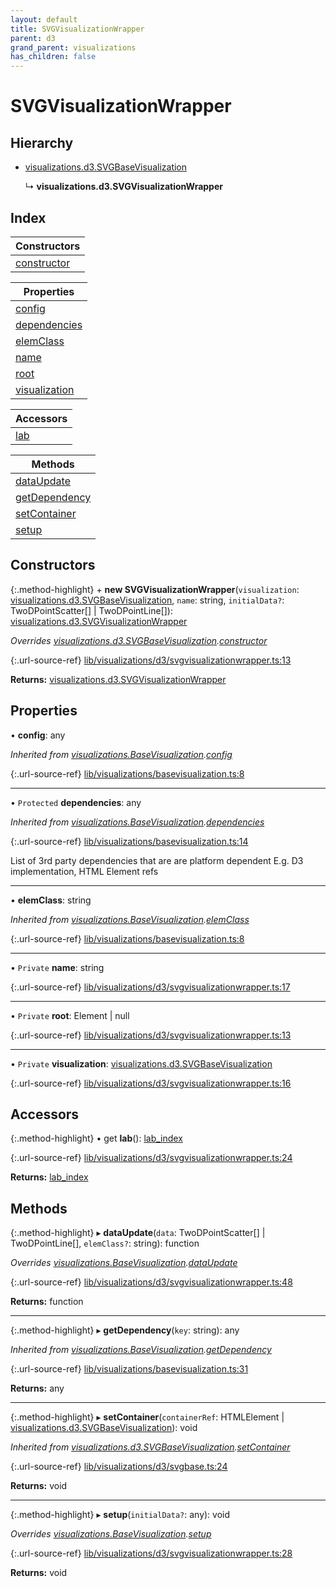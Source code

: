 ```yaml
---
layout: default
title: SVGVisualizationWrapper
parent: d3
grand_parent: visualizations
has_children: false
---
```


# SVGVisualizationWrapper

## Hierarchy

* [visualizations.d3.SVGBaseVisualization](visualizations_d3_svgbasevisualization)

  ↳ **visualizations.d3.SVGVisualizationWrapper**

## Index

| Constructors |
|-----------|
| [constructor](#constructor) |

| Properties |
|-----------|
| [config](#config) |
| [dependencies](#dependencies) |
| [elemClass](#elemclass) |
| [name](#name) |
| [root](#root) |
| [visualization](#visualization) |

| Accessors |
|-----------|
| [lab](#lab) |

| Methods |
|-----------|
| [dataUpdate](#dataupdate) |
| [getDependency](#getdependency) |
| [setContainer](#setcontainer) |
| [setup](#setup) |

## Constructors

{:.method-highlight}
\+ **new SVGVisualizationWrapper**(`visualization`: [visualizations.d3.SVGBaseVisualization](visualizations_d3_svgbasevisualization), `name`: string, `initialData?`: TwoDPointScatter[] \| TwoDPointLine[]): [visualizations.d3.SVGVisualizationWrapper](visualizations_d3_svgvisualizationwrapper)

*Overrides [visualizations.d3.SVGBaseVisualization](visualizations_d3_svgbasevisualization).[constructor](visualizations_d3_svgbasevisualization#constructor)*

{:.url-source-ref}
[lib/visualizations/d3/svgvisualizationwrapper.ts:13](https://github.com/ascentcore/dataspot/blob/ab10b2a/lib/visualizations/d3/svgvisualizationwrapper.ts#L13)

**Returns:** [visualizations.d3.SVGVisualizationWrapper](visualizations_d3_svgvisualizationwrapper)

## Properties

•  **config**: any

*Inherited from [visualizations.BaseVisualization](visualizations_basevisualization).[config](visualizations_basevisualization#config)*

{:.url-source-ref}
[lib/visualizations/basevisualization.ts:8](https://github.com/ascentcore/dataspot/blob/ab10b2a/lib/visualizations/basevisualization.ts#L8)

___

• `Protected` **dependencies**: any

*Inherited from [visualizations.BaseVisualization](visualizations_basevisualization).[dependencies](visualizations_basevisualization#dependencies)*

{:.url-source-ref}
[lib/visualizations/basevisualization.ts:14](https://github.com/ascentcore/dataspot/blob/ab10b2a/lib/visualizations/basevisualization.ts#L14)

List of 3rd party dependencies that are are platform dependent
E.g. D3 implementation, HTML Element refs

___

•  **elemClass**: string

*Inherited from [visualizations.BaseVisualization](visualizations_basevisualization).[elemClass](visualizations_basevisualization#elemclass)*

{:.url-source-ref}
[lib/visualizations/basevisualization.ts:8](https://github.com/ascentcore/dataspot/blob/ab10b2a/lib/visualizations/basevisualization.ts#L8)

___

• `Private` **name**: string

{:.url-source-ref}
[lib/visualizations/d3/svgvisualizationwrapper.ts:17](https://github.com/ascentcore/dataspot/blob/ab10b2a/lib/visualizations/d3/svgvisualizationwrapper.ts#L17)

___

• `Private` **root**: Element \| null

{:.url-source-ref}
[lib/visualizations/d3/svgvisualizationwrapper.ts:13](https://github.com/ascentcore/dataspot/blob/ab10b2a/lib/visualizations/d3/svgvisualizationwrapper.ts#L13)

___

• `Private` **visualization**: [visualizations.d3.SVGBaseVisualization](visualizations_d3_svgbasevisualization)

{:.url-source-ref}
[lib/visualizations/d3/svgvisualizationwrapper.ts:16](https://github.com/ascentcore/dataspot/blob/ab10b2a/lib/visualizations/d3/svgvisualizationwrapper.ts#L16)

## Accessors

{:.method-highlight}
• get **lab**(): [lab\_index](lab_index)

{:.url-source-ref}
[lib/visualizations/d3/svgvisualizationwrapper.ts:24](https://github.com/ascentcore/dataspot/blob/ab10b2a/lib/visualizations/d3/svgvisualizationwrapper.ts#L24)

**Returns:** [lab\_index](lab_index)

## Methods

{:.method-highlight}
▸ **dataUpdate**(`data`: TwoDPointScatter[] \| TwoDPointLine[], `elemClass?`: string): function

*Overrides [visualizations.BaseVisualization](visualizations_basevisualization).[dataUpdate](visualizations_basevisualization#dataupdate)*

{:.url-source-ref}
[lib/visualizations/d3/svgvisualizationwrapper.ts:48](https://github.com/ascentcore/dataspot/blob/ab10b2a/lib/visualizations/d3/svgvisualizationwrapper.ts#L48)

**Returns:** function

___

{:.method-highlight}
▸ **getDependency**(`key`: string): any

*Inherited from [visualizations.BaseVisualization](visualizations_basevisualization).[getDependency](visualizations_basevisualization#getdependency)*

{:.url-source-ref}
[lib/visualizations/basevisualization.ts:31](https://github.com/ascentcore/dataspot/blob/ab10b2a/lib/visualizations/basevisualization.ts#L31)

**Returns:** any

___

{:.method-highlight}
▸ **setContainer**(`containerRef`: HTMLElement \| [visualizations.d3.SVGBaseVisualization](visualizations_d3_svgbasevisualization)): void

*Inherited from [visualizations.d3.SVGBaseVisualization](visualizations_d3_svgbasevisualization).[setContainer](visualizations_d3_svgbasevisualization#setcontainer)*

{:.url-source-ref}
[lib/visualizations/d3/svgbase.ts:24](https://github.com/ascentcore/dataspot/blob/ab10b2a/lib/visualizations/d3/svgbase.ts#L24)

**Returns:** void

___

{:.method-highlight}
▸ **setup**(`initialData?`: any): void

*Overrides [visualizations.BaseVisualization](visualizations_basevisualization).[setup](visualizations_basevisualization#setup)*

{:.url-source-ref}
[lib/visualizations/d3/svgvisualizationwrapper.ts:28](https://github.com/ascentcore/dataspot/blob/ab10b2a/lib/visualizations/d3/svgvisualizationwrapper.ts#L28)

**Returns:** void
